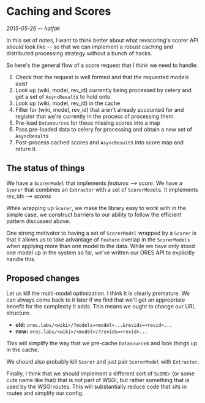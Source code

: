 # Caching and Scores
*2015-05-26 -- halfak*

In this set of notes, I want to think better about what revscoring's scorer API *should* look like -- so that we can implement a robust caching and distributed processing strategy without a bunch of hacks.

So here's the general flow of a score request that I think we need to handle:
1. Check that the request is well formed and that the requested models *exist*
2. Look up (wiki, model, rev_id) currently being processed by celery and get a set of `AsyncResult`s to hold onto.
3. Look up (wiki, model, rev_id) in the cache
4. Filter for (wiki, model, rev_id) that aren't already accounted for and register that we're currently in the process of processing them.
5. Pre-load `Datasource`s for these missing scores into a map
6. Pass pre-loaded data to celery for processing and obtain a new set of `AsyncResult`s
7. Post-process cached scores and `AsyncResult`s into score map and return it.  

## The status of things

We have a `ScorerModel` that implements *features --> score*.  We have a `Scorer` that combines an `Extractor` with a set of `ScorerModel`s.  It implements *rev_ids --> scores*

While wrapping up `Scorer`, we make the library easy to work with in the simple case, we construct barriers to our ability to follow the efficient pattern discussed above.

One strong motivator to having a set of `ScorerModel` wrapped by a `Scorer` is that it allows us to take advantage of `Feature` overlap in the `ScorerModels` when applying more than one model to the data.  While we have only stood one model up in the system so far, we've written our ORES API to explicitly handle this.

## Proposed changes

Let us kill the multi-model optimization.  I think it is clearly premature.  We can always come back to it later if we find that we'll get an appropriate benefit for the complexity it adds.  This means we ought to change our URL structure.

* **old:** `ores.labs/<wiki>/?models=<model>...&revids=<revid>...`
* **new:** `ores.labs/<wiki>/<model>/?revids=<revid>...`

This will simplify the way that we pre-cache `Datasource`s and look things up in the cache.  

We should also probably kill `Scorer` and just pair `ScorerModel` with `Extractor`.

Finally, I think that we should implement a different sort of `ScOREr` (or some cute name like that) that is *not* part of WSGI, but rather something that is used by the WSGI routes.  This will substantially reduce code that sits in routes and simplify our config.
